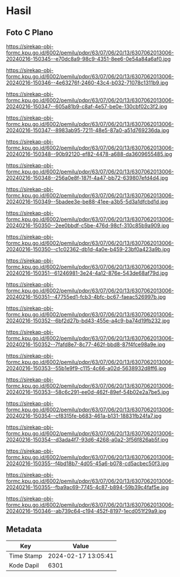 # Hasil

## Foto C Plano

https://sirekap-obj-formc.kpu.go.id/6002/pemilu/pdpr/63/07/06/20/13/6307062013006-20240216-150345--e70dc8a9-98c9-4351-8ee6-0e54a84a6af0.jpg

https://sirekap-obj-formc.kpu.go.id/6002/pemilu/pdpr/63/07/06/20/13/6307062013006-20240216-150346--4e63276f-2460-43c4-b032-71078c1311b9.jpg

https://sirekap-obj-formc.kpu.go.id/6002/pemilu/pdpr/63/07/06/20/13/6307062013006-20240216-150347--605a81b9-c8af-4e57-be0e-130cbf02c3f2.jpg

https://sirekap-obj-formc.kpu.go.id/6002/pemilu/pdpr/63/07/06/20/13/6307062013006-20240216-150347--8983ab95-7211-48e5-87a0-a51d769236da.jpg

https://sirekap-obj-formc.kpu.go.id/6002/pemilu/pdpr/63/07/06/20/13/6307062013006-20240216-150348--90b92120-ef82-4478-a688-da3609655485.jpg

https://sirekap-obj-formc.kpu.go.id/6002/pemilu/pdpr/63/07/06/20/13/6307062013006-20240216-150348--256a0e8f-187f-4a47-bb72-639807efd4d4.jpg

https://sirekap-obj-formc.kpu.go.id/6002/pemilu/pdpr/63/07/06/20/13/6307062013006-20240216-150349--5badee3e-be88-41ee-a3b5-5d3a1dfcbd1d.jpg

https://sirekap-obj-formc.kpu.go.id/6002/pemilu/pdpr/63/07/06/20/13/6307062013006-20240216-150350--2ee0bbdf-c5be-476d-98cf-310c85b9a909.jpg

https://sirekap-obj-formc.kpu.go.id/6002/pemilu/pdpr/63/07/06/20/13/6307062013006-20240216-150350--c1c02362-db1d-4a0e-b459-23bf0a423a9b.jpg

https://sirekap-obj-formc.kpu.go.id/6002/pemilu/pdpr/63/07/06/20/13/6307062013006-20240216-150351--61246981-3e24-4a12-876e-543de68af79d.jpg

https://sirekap-obj-formc.kpu.go.id/6002/pemilu/pdpr/63/07/06/20/13/6307062013006-20240216-150351--47755ed1-fcb3-4bfc-bc67-faeac526997b.jpg

https://sirekap-obj-formc.kpu.go.id/6002/pemilu/pdpr/63/07/06/20/13/6307062013006-20240216-150352--6bf2d27b-bd43-455e-a4c9-ba74d19fb232.jpg

https://sirekap-obj-formc.kpu.go.id/6002/pemilu/pdpr/63/07/06/20/13/6307062013006-20240216-150352--7fafd8e7-8c77-462f-bbd8-87f4fce98a9e.jpg

https://sirekap-obj-formc.kpu.go.id/6002/pemilu/pdpr/63/07/06/20/13/6307062013006-20240216-150353--55b1e9f9-c115-4c66-a02d-5638932d8ff6.jpg

https://sirekap-obj-formc.kpu.go.id/6002/pemilu/pdpr/63/07/06/20/13/6307062013006-20240216-150353--58c6c291-ee0d-462f-89ef-54b02e2a7be5.jpg

https://sirekap-obj-formc.kpu.go.id/6002/pemilu/pdpr/63/07/06/20/13/6307062013006-20240216-150354--cf8315fe-b683-461a-b131-18831fb24fa7.jpg

https://sirekap-obj-formc.kpu.go.id/6002/pemilu/pdpr/63/07/06/20/13/6307062013006-20240216-150354--d3ada4f7-93d6-4268-a0a2-3f56f826ab5f.jpg

https://sirekap-obj-formc.kpu.go.id/6002/pemilu/pdpr/63/07/06/20/13/6307062013006-20240216-150355--f4bd18b7-4d05-45a6-b078-cd5acbec50f3.jpg

https://sirekap-obj-formc.kpu.go.id/6002/pemilu/pdpr/63/07/06/20/13/6307062013006-20240216-150355--fba9ac69-7745-4c87-b894-59b39c4faf5e.jpg

https://sirekap-obj-formc.kpu.go.id/6002/pemilu/pdpr/63/07/06/20/13/6307062013006-20240216-150346--ab739c64-c194-452f-8197-1ecd051f29a9.jpg


## Metadata

| Key        | Value               |
| ---------- | ------------------- |
| Time Stamp | 2024-02-17 13:05:41 |
| Kode Dapil | 6301                |



